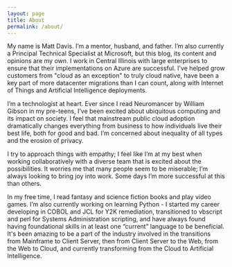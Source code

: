 ```yaml
---
layout: page
title: About
permalink: /about/
---
```


My name is Matt Davis. I’m a mentor, husband, and father. I’m also currently a Principal Technical Specialist at Microsoft, but this blog, its content and opinions are my own. I work in Central Illinois with large enterprises to ensure that their implementations on Azure are successful.  I've helped grow customers from "cloud as an exception" to truly cloud native, have been a key part of more datacenter migrations than I can count, along with Internet of Things and Artificial Intelligence deployments.

I’m a technologist at heart. Ever since I read Neuromancer by William Gibson in my pre-teens, I’ve been excited about ubiquitous computing and its impact on society. I feel that mainstream public cloud adoption dramatically changes everything from business to how individuals live their best life, both for good and bad. I’m concerned about inequality of all types and the erosion of privacy.

I try to approach things with empathy; I feel like I’m at my best when working collaboratively with a diverse team that is excited about the possibilities. It worries me that many people seem to be miserable; I’m always looking to bring joy into work. Some days I’m more successful at this than others.

In my free time, I read fantasy and science fiction books and play video games. I’m also currently working on learning Python - I started my career developing in COBOL and JCL for Y2K remediation, transitioned to vbscript and perl for Systems Administration scripting, and have always found having foundational skills in at least one “current” language to be beneficial.  It's been amazing to be a part of the industry involved in the transitions from Mainframe to Client Server, then from Client Server to the Web, from the Web to Cloud, and currently transforming from the Cloud to Artificial Intelligence.